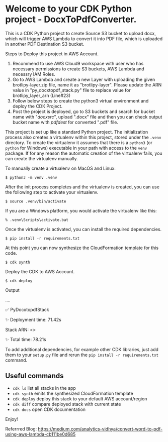 
# Welcome to your CDK Python project - DocxToPdfConverter.

This is a CDK Python project to create Source S3 bucket to upload docx, which will trigger AWS Lambda to convert it into PDF file, which is uploaded in another PDF Destination S3 bucket.


Steps to Deploy this project in AWS Account.

1. Recommend to use AWS Cloud9 workspace with user who has necessary permissions to create S3 buckets, AWS Lambda and necessry IAM Roles.
2. Go to AWS Lambda and create a new Layer with uploading the given brotlipy-layer.zip file, name it as "brotlipy-layer". Please update the ARN value in "py_docxtopdf_stack.py" file to replace value for brotlipy_layer_arn (Line#23)
3. Follow below steps to create the python3 virtual environment and deploy the CDK Project.
4. Post the project is deployed, go to S3 buckets and search for bucket name with "*docxsrc*", upload ".docx" file and then you can check output bucket name with *pdfdest* for converted ".pdf" file.

This project is set up like a standard Python project.  The initialization
process also creates a virtualenv within this project, stored under the `.venv`
directory.  To create the virtualenv it assumes that there is a `python3`
(or `python` for Windows) executable in your path with access to the `venv`
package. If for any reason the automatic creation of the virtualenv fails,
you can create the virtualenv manually.

To manually create a virtualenv on MacOS and Linux:

```
$ python3 -m venv .venv
```

After the init process completes and the virtualenv is created, you can use the following
step to activate your virtualenv.

```
$ source .venv/bin/activate
```

If you are a Windows platform, you would activate the virtualenv like this:

```
% .venv\Scripts\activate.bat
```

Once the virtualenv is activated, you can install the required dependencies.

```
$ pip install -r requirements.txt
```

At this point you can now synthesize the CloudFormation template for this code.

```
$ cdk synth
```

Deploy the CDK to AWS Account.


```
$ cdk deploy
```

Output 

....

 ✅  PyDocxtopdfStack

✨  Deployment time: 71.42s

Stack ARN: <<STACK ARN>>

✨  Total time: 78.21s

To add additional dependencies, for example other CDK libraries, just add
them to your `setup.py` file and rerun the `pip install -r requirements.txt`
command.

## Useful commands

 * `cdk ls`          list all stacks in the app
 * `cdk synth`       emits the synthesized CloudFormation template
 * `cdk deploy`      deploy this stack to your default AWS account/region
 * `cdk diff`        compare deployed stack with current state
 * `cdk docs`        open CDK documentation

Enjoy!

Referrred Blog: https://medium.com/analytics-vidhya/convert-word-to-pdf-using-aws-lambda-cb111be0d685
